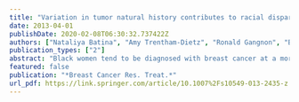 ```yaml
---
title: "Variation in tumor natural history contributes to racial disparities in breast cancer stage at diagnosis"
date: 2013-04-01
publishDate: 2020-02-08T06:30:32.737422Z
authors: ["Nataliya Batina", "Amy Trentham-Dietz", "Ronald Gangnon", "Brian Sprague", "Margie Rosenberg", "Tasha Stout", "Denny Fryback", "Oguzhan Alagoz"]
publication_types: ["2"]
abstract: "Black women tend to be diagnosed with breast cancer at a more advanced stage than whites and subsequently experience elevated breast cancer mortality. We sought to determine whether there are racial differences in tumor natural history that contribute to these disparities. We used the University of Wisconsin Breast Cancer Simulation Model, a validated member of the National Cancer Institute's Cancer Intervention and Surveillance Modeling Network, to evaluate the contribution of racial differences in tumor natural history to observed disparities in breast cancer incidence. We fit eight natural history parameters in race-specific models by calibrating to the observed race- and stage-specific 1975-2000 U.S. incidence rates, while accounting for known racial variation in population structure, underlying risk of breast cancer, screening mammography utilization, and mortality from other causes. The best fit models indicated that a number of natural history parameters must vary between blacks and whites to reproduce the observed stage-specific incidence patterns. The mean of the tumor growth rate parameter was 63.6 % higher for blacks than whites (0.18, SE 0.04 vs. 0.11, SE 0.02). The fraction of tumors considered highly aggressive based on their tendency to metastasize at a small size was 2.2 times greater among blacks than whites (0.41, SE 0.009 vs. 0.019, SE 0.008). Based on our simulation model, breast tumors in blacks grow faster and are more likely to metastasize earlier than tumors in whites. These differences suggest that targeted prevention and detection strategies that go beyond equalizing access to mammography may be needed to eliminate breast cancer disparities."
featured: false
publication: "*Breast Cancer Res. Treat.*"
url_pdf: https://link.springer.com/article/10.1007%2Fs10549-013-2435-z
---
```


